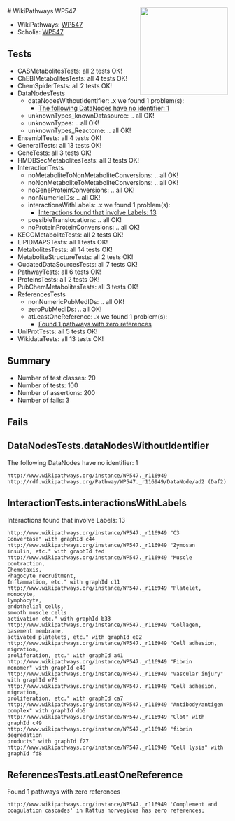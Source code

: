 <img style="float: right; width: 200px" src="https://upload.wikimedia.org/wikipedia/commons/thumb/8/83/Wplogo_with_text_500.png/640px-Wplogo_with_text_500.png" />
# WikiPathways WP547

* WikiPathways: [WP547](https://new.wikipathways.org/pathways/WP547)
* Scholia: [WP547](https://scholia.toolforge.org/wikipathways/WP547)
## Tests
* CASMetabolitesTests: all 2 tests OK!
* ChEBIMetabolitesTests: all 4 tests OK!
* ChemSpiderTests: all 2 tests OK!
* DataNodesTests
    * dataNodesWithoutIdentifier: .x we found 1 problem(s):
        * [The following DataNodes have no identifier: 1](#d2d32fa0)
    * unknownTypes_knownDatasource: .. all OK!
    * unknownTypes: .. all OK!
    * unknownTypes_Reactome: .. all OK!
* EnsemblTests: all 4 tests OK!
* GeneralTests: all 13 tests OK!
* GeneTests: all 3 tests OK!
* HMDBSecMetabolitesTests: all 3 tests OK!
* InteractionTests
    * noMetaboliteToNonMetaboliteConversions: .. all OK!
    * noNonMetaboliteToMetaboliteConversions: .. all OK!
    * noGeneProteinConversions: .. all OK!
    * nonNumericIDs: .. all OK!
    * interactionsWithLabels: .x we found 1 problem(s):
        * [Interactions found that involve Labels: 13](#fe97a8bb)
    * possibleTranslocations: .. all OK!
    * noProteinProteinConversions: .. all OK!
* KEGGMetaboliteTests: all 2 tests OK!
* LIPIDMAPSTests: all 1 tests OK!
* MetabolitesTests: all 14 tests OK!
* MetaboliteStructureTests: all 2 tests OK!
* OudatedDataSourcesTests: all 7 tests OK!
* PathwayTests: all 6 tests OK!
* ProteinsTests: all 2 tests OK!
* PubChemMetabolitesTests: all 3 tests OK!
* ReferencesTests
    * nonNumericPubMedIDs: .. all OK!
    * zeroPubMedIDs: .. all OK!
    * atLeastOneReference: .x we found 1 problem(s):
        * [Found 1 pathways with zero references](#35eb778e)
* UniProtTests: all 5 tests OK!
* WikidataTests: all 13 tests OK!


## Summary

* Number of test classes: 20
* Number of tests: 100
* Number of assertions: 200
* Number of fails: 3

## Fails

<a name="d2d32fa0" />

## DataNodesTests.dataNodesWithoutIdentifier

The following DataNodes have no identifier: 1
```
http://www.wikipathways.org/instance/WP547._r116949 http://rdf.wikipathways.org/Pathway/WP547._r116949/DataNode/ad2 (Daf2)
```

<a name="fe97a8bb" />

## InteractionTests.interactionsWithLabels

Interactions found that involve Labels: 13
```
http://www.wikipathways.org/instance/WP547._r116949 "C3
Convertase" with graphId c44
http://www.wikipathways.org/instance/WP547._r116949 "Zymosan
insulin, etc." with graphId fed
http://www.wikipathways.org/instance/WP547._r116949 "Muscle contraction,
Chemotaxis,
Phagocyte recruitment,
Inflammation, etc." with graphId c11
http://www.wikipathways.org/instance/WP547._r116949 "Platelet, monocyte,
lymphocyte,
endothelial cells,
smooth muscle cells
activation etc." with graphId b33
http://www.wikipathways.org/instance/WP547._r116949 "Collagen,
basement membrane,
activated platelets, etc." with graphId e02
http://www.wikipathways.org/instance/WP547._r116949 "Cell adhesion,
migration,
proliferation, etc." with graphId a41
http://www.wikipathways.org/instance/WP547._r116949 "Fibrin
monomer" with graphId e49
http://www.wikipathways.org/instance/WP547._r116949 "Vascular injury" with graphId e76
http://www.wikipathways.org/instance/WP547._r116949 "Cell adhesion,
migration,
proliferation, etc." with graphId ca7
http://www.wikipathways.org/instance/WP547._r116949 "Antibody/antigen
complex" with graphId db5
http://www.wikipathways.org/instance/WP547._r116949 "Clot" with graphId c49
http://www.wikipathways.org/instance/WP547._r116949 "fibrin degredation
products" with graphId f27
http://www.wikipathways.org/instance/WP547._r116949 "Cell lysis" with graphId fd8
```

<a name="35eb778e" />

## ReferencesTests.atLeastOneReference

Found 1 pathways with zero references
```
http://www.wikipathways.org/instance/WP547._r116949 'Complement and coagulation cascades' in Rattus norvegicus has zero references; 
```


